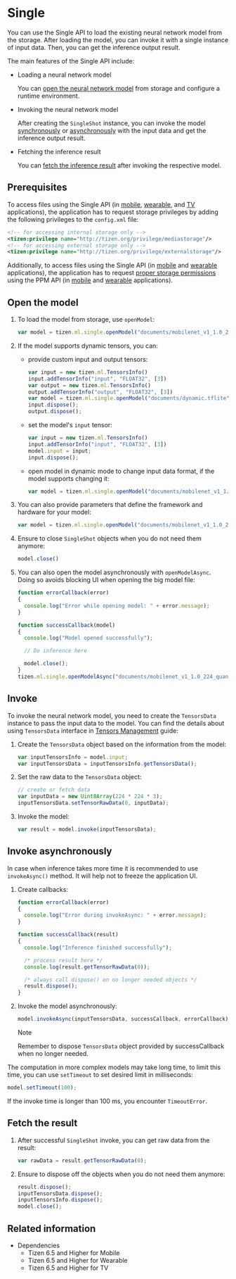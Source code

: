 # Single

You can use the Single API to load the existing neural network model from the storage. After loading the model, you can invoke it with a single instance of input data. Then, you can get the inference output result.

The main features of the Single API include:

- Loading a neural network model

  You can [open the neural network model](#open-the-model) from storage and configure a runtime environment.

- Invoking the neural network model

  After creating the `SingleShot` instance, you can invoke the model [synchronously](#invoke) or [asynchronously](#invoke-asynchronously) with the input data and get the inference output result.

- Fetching the inference result

  You can [fetch the inference result](#fetch-the-result) after invoking the respective model.

## Prerequisites

To access files using the Single API (in [mobile](../../api/latest/device_api/mobile/tizen/ml_single.html), [wearable](../../api/latest/device_api/wearable/tizen/ml_single.html), and [TV](../../api/latest/device_api/tv/tizen/ml_single.html) applications), the application has to request storage privileges by adding the following privileges to the `config.xml` file:

  ```xml
  <!-- for accessing internal storage only -->
  <tizen:privilege name="http://tizen.org/privilege/mediastorage"/>
  <!-- for accessing external storage only -->
  <tizen:privilege name="http://tizen.org/privilege/externalstorage"/>
  ```

Additionally, to access files using the Single API (in [mobile](../../api/latest/device_api/mobile/tizen/ml_single.html) and [wearable](../../api/latest/device_api/wearable/tizen/ml_single.html) applications), the application has to request [proper storage permissions](../security/privacy-related-permissions.md) using the PPM API (in [mobile](../../api/latest/device_api/mobile/tizen/ppm.html) and [wearable](../../api/latest/device_api/wearable/tizen/ppm.html) applications).

## Open the model

1. To load the model from storage, use `openModel`:
    ```javascript
    var model = tizen.ml.single.openModel("documents/mobilenet_v1_1.0_224_quant.tflite");
    ```

2. If the model supports dynamic tensors, you can:

    - provide custom input and output tensors:
        ```javascript
        var input = new tizen.ml.TensorsInfo()
        input.addTensorInfo("input", "FLOAT32", [3])
        var output = new tizen.ml.TensorsInfo()
        output.addTensorInfo("output", "FLOAT32", [3])
        var model = tizen.ml.single.openModel("documents/dynamic.tflite", input, output);
        input.dispose();
        output.dispose();
        ```

    - set the model's `input` tensor:
        ```javascript
        var input = new tizen.ml.TensorsInfo()
        input.addTensorInfo("input", "FLOAT32", [3])
        model.input = input;
        input.dispose();
        ```

    - open model in dynamic mode to change input data format, if the model supports changing it:

        ```javascript
        var model = tizen.ml.single.openModel("documents/mobilenet_v1_1.0_224_quant.tflite", null, null, "ANY", "ANY", true);
        ```

3. You can also provide parameters that define the framework and hardware for your model:

    ```javascript
    var model = tizen.ml.single.openModel("documents/mobilenet_v1_1.0_224_quant.tflite", null, null, "TENSORFLOW_LITE", "ANY");
    ```

4. Ensure to close `SingleShot` objects when you do not need them anymore:

    ```javascript
    model.close()
    ```

5. You can also open the model asynchronously with `openModelAsync`. Doing so avoids blocking UI when opening the big model file:

    ```javascript
    function errorCallback(error)
    {
      console.log("Error while opening model: " + error.message);
    }

    function successCallback(model)
    {
      console.log("Model opened successfully");

      // Do inference here

      model.close();
    }
    tizen.ml.single.openModelAsync("documents/mobilenet_v1_1.0_224_quant.tflite", successCallback, errorCallback);
    ```

## Invoke

To invoke the neural network model, you need to create the `TensorsData` instance to pass the input data to the model. You can find the details about using `TensorsData` interface in [Tensors Management](./tensors.md) guide:

1. Create the `TensorsData` object based on the information from the model:

    ```javascript
    var inputTensorsInfo = model.input;
    var inputTensorsData = inputTensorsInfo.getTensorsData();
    ```

2. Set the raw data to the `TensorsData` object:

    ```javascript
    // create or fetch data
    var inputData = new Uint8Array(224 * 224 * 3);
    inputTensorsData.setTensorRawData(0, inputData);
    ```

3. Invoke the model:

    ```javascript
    var result = model.invoke(inputTensorsData);
    ```

## Invoke asynchronously

In case when inference takes more time it is recommended to use `invokeAsync()` method. It will help not to freeze the application UI.

1. Create callbacks:

    ```javascript
    function errorCallback(error)
    {
      console.log("Error during invokeAsync: " + error.message);
    }

    function successCallback(result)
    {
      console.log("Inference finished successfully");

      /* process result here */
      console.log(result.getTensorRawData(0));

      /* always call dispose() on no longer needed objects */
      result.dispose();
    }
    ```

2. Invoke the model asynchronously:

    ```javascript
    model.invokeAsync(inputTensorsData, successCallback, errorCallback);
    ```

    > [!NOTE]
    > Remember to dispose `TensorsData` object provided by successCallback when no longer needed.

The computation in more complex models may take long time, to limit this time, you can use `setTimeout` to set desired limit in milliseconds:

  ```javascript
  model.setTimeout(100);
  ```

If the invoke time is longer than 100 ms, you encounter `TimeoutError`.

## Fetch the result

1. After successful `SingleShot` invoke, you can get raw data from the result:

    ```javascript
    var rawData = result.getTensorRawData(0);
    ```

2. Ensure to dispose off the objects when you do not need them anymore:

    ```javascript
    result.dispose();
    inputTensorsData.dispose();
    inputTensorsInfo.dispose();
    model.close();
    ```

## Related information

- Dependencies
  - Tizen 6.5 and Higher for Mobile
  - Tizen 6.5 and Higher for Wearable
  - Tizen 6.5 and Higher for TV
